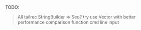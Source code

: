 TODO:
> All tailrec
> StringBuilder => Seq? try use Vector with better performance
> comparison function
> cmd line input
